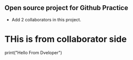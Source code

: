 ## Open source project for Github Practice
- Add 2 collaborators in this project.

# THis is from collaborator side 
print("Hello From Dveloper")
